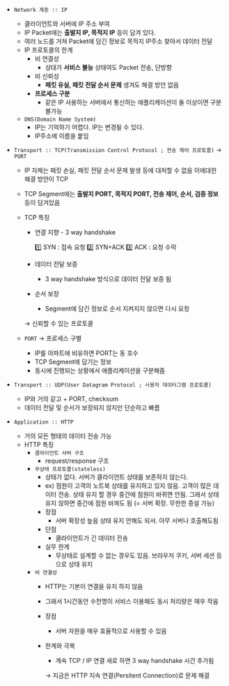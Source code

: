 - `Network 계층 :: IP`
    - 클라이언트와 서버에 IP 주소 부여
    - IP Packet에는 **출발지 IP, 목적지 IP** 등이 담겨 있다.
    - 여러 노드를 거쳐 Packet에 담긴 정보로 목적지 IP주소 찾아서 데이터 전달
    - IP 프로토콜의 한계
        - 비 연결성
            - 상대가 **서비스 불능** 상태여도 Packet 전송, 단방향
        - 비 신뢰성
            - **패킷 유실, 패킷 전달 순서 문제** 생겨도 해결 방안 없음
        - **프로세스 구분**
            - 같은 IP 사용하는 서버에서 통신하는 애플리케이션이 둘 이상이면 구분 불가능
    - `DNS(Domain Name System)`
        - IP는 기억하기 어렵다. IP는 변경될 수 있다.
        - IP주소에 이름을 붙임
            
- `Transport :: TCP(Transmission Control Protocol ; 전송 제어 프로토콜)` →  `PORT`
    - IP 자체는 패킷 손실, 패킷 전달 순서 문제 발생 등에 대처할 수 없음 이에대한 해결 방안이 TCP
    - TCP Segment에는 **출발지 PORT, 목적지 PORT, 전송 제어, 순서, 검증 정보** 등이 담겨있음
    - TCP 특징
        - 연결 지향 - 3 way handshake
            
            
            1️⃣ SYN : 접속 요청  2️⃣ SYN+ACK   3️⃣ ACK : 요청 수락
            
        - 데이터 전달 보증
            - 3 way handshake 방식으로 데이터 전달 보증 됨
        - 순서 보장
            - Segment에 담긴 정보로 순서 지켜지지 않으면 다시 요청
        
        → 신뢰할 수 있는 프로토콜
        
    - `PORT` → 프로세스 구별
        - IP를 아파트에 비유하면 PORT는 동 호수
        - TCP Segment에 담기는 정보
        - 동시에 진행되는 상황에서 애플리케이션을 구분해줌
- `Transport :: UDP(User Datagram Protocol ; 사용자 데이터그램 프로토콜)`
    - IP와 거의 같고 + PORT, checksum
    - 데이터 전달 및 순서가 보장되지 않지만 단순하고 빠름
- `Application :: HTTP`
    - 거의 모든 형태의 데이터 전송 가능
    - HTTP 특징
        - `클라이언트 서버 구조`
            - request/response 구조
        - `무상태 프로토콜(stateless)`
            - 상태가 없다. 서버가 클라이언트 상태를 보존하지 않는다.
            - ex) 점원이 고객의 노트북 상태를 유지하고 있지 않음. 고객이 많은 데이터 전송. 상태 유지 할 경우 중간에 점원이 바뀌면 안됨. 그래서 상태 유지 않하면 중간에 점원 바껴도 됨 (= 서버 확장. 무한한 증설 가능)
            - 장점
                - 서버 확장성 높음 상태 유지 안해도 되서. 아무 서버나 호출해도됨
            - 단점
                - 클라이언트가 긴 데이터 전송
            - 실무 한계
                - 무상태로 설계할 수 없는 경우도 있음. 브라우저 쿠키, 서버 세션 등으로 상태 유지
        - `비 연결성`
            - HTTP는 기본이 연결을 유지 하지 않음
            - 그래서 1시간동안 수천명이 서비스 이용해도 동시 처리량은 매우 작음
            - 장점
                - 서버 자원을 매우 효율적으로 사용할 수 있음
            - 한계와 극복
                - 계속 TCP / IP 연결 새로 하면 3 way handshake 시간 추가됨
                
                → 지금은 HTTP 지속 연결(Persitent Connection)로 문제 해결